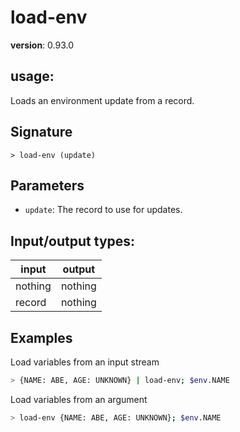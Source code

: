 # load-env

**version**: 0.93.0

## **usage**:

Loads an environment update from a record.

## Signature

`> load-env (update)`

## Parameters

- `update`: The record to use for updates.

## Input/output types:

| input   | output  |
| ------- | ------- |
| nothing | nothing |
| record  | nothing |

## Examples

Load variables from an input stream

```bash
> {NAME: ABE, AGE: UNKNOWN} | load-env; $env.NAME
```

Load variables from an argument

```bash
> load-env {NAME: ABE, AGE: UNKNOWN}; $env.NAME
```
